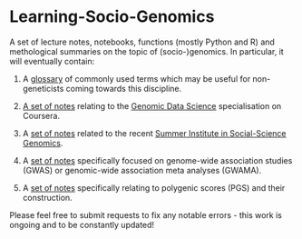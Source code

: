 # Learning-Socio-Genomics

A set of lecture notes, notebooks, functions (mostly Python and R) and methological summaries on the topic of (socio-)genomics. In particular, it will eventually contain:

1. A [glossary](https://github.com/crahal/Learning-Socio-Genomics/tree/master/Glossary) of commonly used terms which may be useful for non-geneticists coming towards this discipline.

2. [A set of notes](https://github.com/crahal/Learning-Socio-Genomics/tree/master/Genomic%20Data%20Science) relating to the [Genomic Data Science](https://www.coursera.org/specializations/genomic-data-science) specialisation on Coursera.

3. A [set of notes](https://github.com/crahal/Learning-Socio-Genomics/tree/master/Summer%20Institute%20in%20Social-Science%20Genomics) related to the recent [Summer Institute in
Social-Science Genomics](https://www.rsfgenomicsschool.com/materials).

4. A [set of notes](https://github.com/crahal/Learning-Socio-Genomics/tree/master/GWAS) specifically focused on genome-wide association studies (GWAS) or genomic-wide association meta analyses (GWAMA).

5. A [set of notes](https://github.com/crahal/Learning-Socio-Genomics/tree/master/PGS) specifically relating to polygenic scores (PGS) and their construction.

Please feel free to submit requests to fix any notable errors - this work is ongoing and to be constantly updated!
